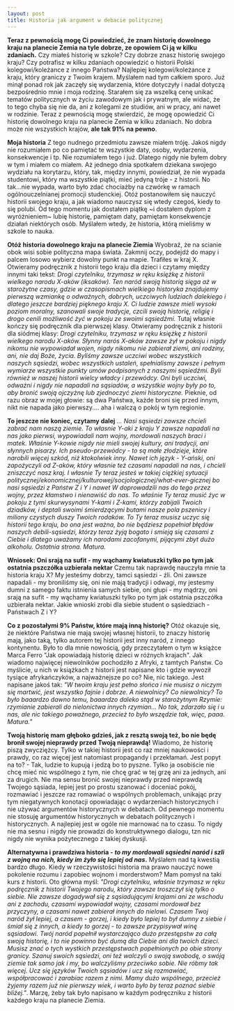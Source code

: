 ```yaml
---
layout: post
title: Historia jak argument w debacie politycznej
---
```


**Teraz z pewnością mogę Ci powiedzieć, że znam historię dowolnego kraju na planecie Zemia na tyle dobrze, ze opowiem Ci ją w kilku zdaniach.**
Czy miałeś historię w szkole? Czy dobrze znasz historię swojego kraju? Czy potrafisz w kilku zdaniach opowiedzić o historii Polski kolegowi/koleżance z innego Państwa? Najlepiej kolegowi/koleżance z kraju, który graniczy z Twoim krajem. Myślałem nad tym całkiem sporo. Już minął ponad rok jak zaczęły się wydarzenia, które dotyczyły i nadal dotyczą bezpośrednio mnie i moja rodzinę. Starałem się za wszelką cenę unikać tematów politycznych w życiu zawodowym jak i prywatnym, ale widać, że to tego chyba się nie da, ani z kolegami ze studiów, ani w pracy, ani nawet w rodzinie. Teraz z pewnością mogę stwierdzić, że mogę opowiedzić Ci historię dowolnego kraju na planecie Zemia w kilku zdaniach. No dobra może nie wszystkich krajów, **ale tak 91% na pewno**.

**Moja historia**
Z tego nudnego przedmiotu zawsze miałem tróję. Jakoś nigdy nie rozumiałem po co pamiętać te wszystkie daty, osoby, wydarzenia, konsekwencje i tp. Nie rozumiałem tego i już. Dlatego nigdy nie byłem dobry w tym i miałem co miałem. Aż jednego dnia spotkałem dziekana swojego wydziału na korytarzu, który, tak, między innymi, powiedział, że nie wypada studentowi, który ma wszystkie piątki, mieć jedyną tróje - z historii. No tak...nie wypada, warto było zdać chociażby na czwórkę w ramach ogólnouczelnianej promocji studenckiej. Otóż postanowiłem się nauczyć historii swojego kraju, a jak wiadomo nauczysz się wtedy czegoś, kiedy to się polubi. Od tego momentu jak dostałem piątkę ~i dostałem dyplom z wyróżnieniem~ lubię historię, pamiętam daty, pamiętam konsekwencje działań niektórych osób. Myślałem wtedy, że historia, którą mieliśmy w szkole to nauka.

**Otóż historia dowolnego kraju na planecie Ziemia**
Wyobraź, że na scianie obok wisi sobie polityczna mapa świata. Zakmnij oczy, podejdź do mapy i palcem losowo wybierz dowolny punkt na mapie. Trafiłes w kraj X. Otwieramy podręcznik z historii tego kraju dla dzieci i czytamy między innymi taki tekst: *Drogi czytelniku, trzymasz w ręku księżkę z historii wielkego narodu X-aków (iksaków). Ten naród swoją historią sięga aż w starożytne czasy, gdzie w czasopismach wielkiego historyka znajdujemy pierwszą wzmiankę o odważnych, dobrych, uczciwych ludziach dalekiego i dlatego jeszcze bardziej pięknego kraju X. Ci ludzie zawsze mieli wysoki poziom moralny, szanowali swoje tradycje, czcili swoją historię, religię i drogo cenili możliwość żyć w pokoju ze swoimi sąsiedźmi.* Tutaj własnie kończy się podręcznik dla pierwszej klasy. Otwieramy podręcznik z historii dla siódmej klasy: *Drogi czytelniku, trzymasz w ręku księżkę z historii wielkego narodu X-aków. Słynny narós X-aków zawsze żył w pokoju i nigdy nikomu nie wypowiadał wojen, nigdy nikomu nie zabierał ziemi, ani rodziny, ani, nie daj Boże, życia. Byliśmy zawsze uczciwi wobec wszystkich naszych sąsiedzi, wobec wszystkich ustaleń, spełnialismy zawsze i pełnym wymiarze wszystkie punkty umów podpisanych z naszymi sąsiedźmi. Byli również w naszej historii wielcy władcy i przewódcy. Oni byli uczciwi, odważni i nigdy nie napadali na sąsiadów, a wszystkie wojny były po to, aby bronić swoją ojczyżnę lub zjednoczyć ziemi historyczne.* Pieknie, od razu obraz w mojej głowie: są dwa Państwa, każde broni się przed innym, nikt nie napada jako pierwszy.... aha i walczą o pokój w tym regionie.

**To jeszcze nie koniec, czytamy dalej**
*... Nasi sąsiedzi zawsze chcieli zabrać nam naszą ziemie. To własnie Y-aki z kraju Y zawsze napadali na nas jako pierwsi, wypowiadali nam wojny, mordowali naszych braci i matek. Właśnie Y-kowie nigdy nie mieli swojej kultury, ani tradycji, ani słynnych pisarzy. Ich pseudo-przewódcy - to są małe złodzieje, które narobili więcej szkód, niż ktokolwiek inny. Nawet ich język - Y-ański, oni zapożyczyli od Z-aków, który własnie też czasami napadali na nas, i chcieli zniszczyć nasz kraj. I własnie Ty teraz jesteś w takiej ciężkiej sytuacji politycznej/ekonomicznej/kulturowej/socjologicznej/what-ever-gicznej bo nasi sąsiedzi z Państw Z i Y i nawet W doprowadzili nas do tego przez wojny, przez kłamstwo i nienawiść do nas. To właśnie Ty teraz musić życ w pokoju z tymi skurwysynami Y-kami i Z-kami, którzy zabijali Twoich dziadków, i deptali swoimi śmierdzącymi butami nasze pola pszenicy i miliony czystych duszy Twoich rodaków. To Ty teraz musisz uczyc się historii tego kraju, bo ona jest ważna, bo nie będziesz popełniał błędów naszych debili-sąsiedzi, którzy teraz żyją bogato i smieją się czasami z Ciebie i dlatego uważamy ich narodami zacofanymi, pijącymi zbyt dużo alkoholu. Ostatnia strona. Matura.*

**Wniosek: Oni srają na sufit - my wąchamy kwiatuszki tylko po tym jak ostatnia pszczółka uzbierała nektar**
Czemu tak naprawdę nauczyła mnie ta historia kraju X? My jesteśmy dobrzy, tamci sąsiedzi - źli. Oni zawsze napadali - my broniliśmy się, oni nie mają tradycji i odwagi, my jestesmy dumni z samego faktu istnienia samych siebie, oni głupi - my mądrzy, oni srają na sufit - my wąchamy kwiatuszki tylko po tym jak ostatnia pszczółka uzbierała nektar. Jakie wnioski zrobi dla siebie student o sąsiedziach - Państwach Z i Y?

**Co z pozostałymi 9% Państw, które mają inną historię?**
Otóż okazuje się, że niektóre Państwa nie mają swojej własnej historii, to znaczy historię mają, jako taką, tylko autorem tej historii jest inny naród, z innego kontynentu. Było to dla mnie nowością, gdy przeczytałem o tym w książce Marca Ferro "Jak opowiadają historię dzieci w różnych krajach". Jak wiadomo najwięcej niewolników pochodziło z Afryki, z tamtych Państw. Co myślicie, u nich w książkach z historii jest napisane kto i gdzie wywoził tysiące afrykańczyków, a najważnejsze po co? Nie, nic takiego. Jest napisane jakoś tak: *"W twoim kraju jest pełno słońca i nie musisz o niczym się martwić, jest wszystko fajnie i dobrze. A niewolnicy? Co niewolnicy? To było baaardzo dawno temu, baaardzo daleko stąd w starożytnym Rzymie: rzymianie zabierali do nielonictwa innych rzymian... No tak, zdarzało się i u nas, ale nic takiego poważnego, przecież to było wszędzie tak, więc, paaa. Matura."*

**Twoją historię mam głęboko gdzieś, jak z resztą swoją też, bo nie będę bronił swojej nieprawdy przed Twoją nieprawdą!**
Wiadomo, że historię piszą zwycziężcy. Tylko w takiej historii jest co raz mniej naukowości i prawdy, co raz więcej jest natomiast propagandy i przekłamań. Jest popyt na to? - Tak, ludzie to kupują i jedzą bo to pyszne. Tylko ja osobiście nie chcę mieć nic wspólnego z tym, nie chcę grać w tej grzę ani za jednych, ani za drugich. Nie ma sensu bronić swojej nieprawdy przed nieprawdą Twojego sąsiada, lepiej jest po prostu szanować i doceniać pokój, rozmawiać i jeszcze raz romawiać o wspólnych problemach, unikając przy tym niegatywnych konotacji opowiadając o wydarzeniach historycznych i nie używać argumentów historycznych w debatach. Od pewnego momentu nie stosuję argumentów historycznych w debatach politycznych i historycznych. A najlepiej jest w ogóle nie marnować na to czasu. To nigdy nie ma sesnu i nigdy nie prowadzi do konstruktywnego dialogu, tzn nic nigdy nie wynika pożytecznego z takiej dyskusji.

**Alternatywna i prawdziwa historia - *to my mordowali sąsiedni naród i szli z wojną na nich, kiedy im żyło się lepiej od nas*.**
Myślałem nad tą kwestią bardzo długo. Kiedy w rzeczywistości historia ma prawo nauczyć nowe pokolenie rozumu i zapobiec wojnom i morderstwom? Mam pomysł na taki kurs z historii. Oto główna myśl: *"Drogi czytelniku, właśnie trzymasz w ręku podręcznik z historii Twojego narodu, który zawsze troszczył się tylko o siebie. Nie zawsze dogadywał się z sąsiadującymi krajami ani ze wschodu ani z zachodu, czasami wypowiadał wojny, czasami mordował bez przyczyny, a czasami nawet zabierał innych do nielowi. Czasem Twoj naród żył lepiej, a czasem - gorzej, i kiedy było lepiej to był dumny z siebie i śmiał się z innych, a kiedy to gorzej - to zawsze przypisywał winę sąsiadowi. Twój naród popełnił wystarczająco dużo przestępstw za całą swoją historię, i to nie powinno być dumą dla Ciebie ani dla twoich dzieci. Musisz znać o tych wystkich przestępstwach popełnionych po obie strony granicy. Szanuj swoich sąsiedzi, oni też walczyli o swoją swobodę, o swóją ziemie tak samo jak i my, bo walczyliśmy przeciwko sobie. Nie róbmy tak więcej. Ucz się języków Twoich sąsiadów i ucz się rozmawiać, współpracować i zarabiac razem z nimi. Mamy dużo wspólnego, przecież żyjemy razem już nie pierwszy wiek, i warto było by teraz poznać siebie bliżej."*. Marzę, żeby tak było napisano w każdym podręczniku z historii każdego kraju na planecie Ziemia.





